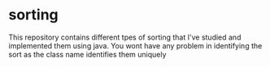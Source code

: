# sorting
This repository contains different tpes of sorting that I've studied and implemented them using java.
You wont have any problem in identifying the sort as the class name identifies them uniquely

